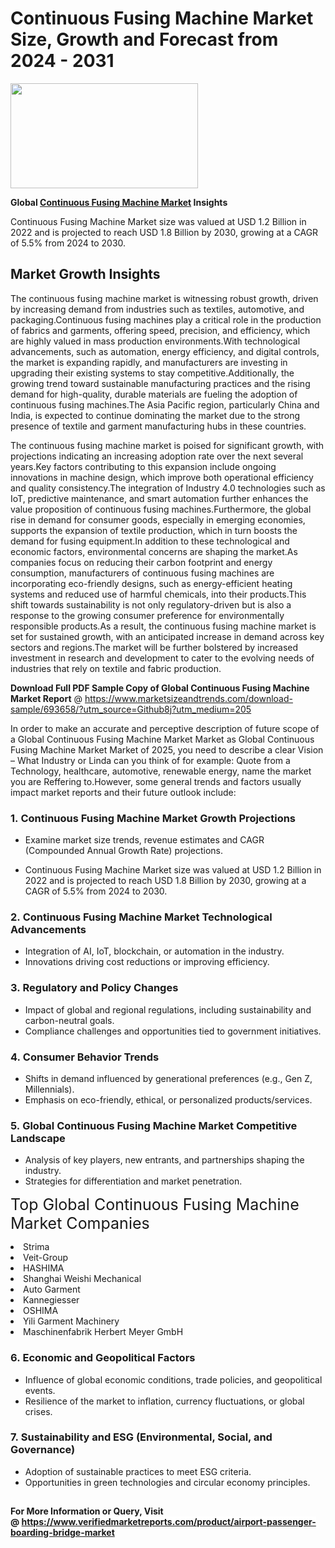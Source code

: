 <H1>Continuous Fusing Machine Market Size, Growth and Forecast from 2024 - 2031</H1><img class="aligncenter size-medium wp-image-584254" src="https://thirdeyenews.in/wp-content/uploads/2024/09/Global-Market-Research-300x168.jpeg" alt="" width="300" height="168" /><p><strong>Global&nbsp;<a href="https://www.marketsizeandtrends.com/download-sample/693658/?utm_source=Github8j?utm_medium=205">Continuous Fusing Machine Market</a> Insights</strong></p><p>Continuous Fusing Machine Market size was valued at USD 1.2 Billion in 2022 and is projected to reach USD 1.8 Billion by 2030, growing at a CAGR of 5.5% from 2024 to 2030.</p><p><h2>Market Growth Insights</h2> <p>The continuous fusing machine market is witnessing robust growth, driven by increasing demand from industries such as textiles, automotive, and packaging.Continuous fusing machines play a critical role in the production of fabrics and garments, offering speed, precision, and efficiency, which are highly valued in mass production environments.With technological advancements, such as automation, energy efficiency, and digital controls, the market is expanding rapidly, and manufacturers are investing in upgrading their existing systems to stay competitive.Additionally, the growing trend toward sustainable manufacturing practices and the rising demand for high-quality, durable materials are fueling the adoption of continuous fusing machines.The Asia Pacific region, particularly China and India, is expected to continue dominating the market due to the strong presence of textile and garment manufacturing hubs in these countries.</p> <p>The continuous fusing machine market is poised for significant growth, with projections indicating an increasing adoption rate over the next several years.Key factors contributing to this expansion include ongoing innovations in machine design, which improve both operational efficiency and quality consistency.The integration of Industry 4.0 technologies such as IoT, predictive maintenance, and smart automation further enhances the value proposition of continuous fusing machines.Furthermore, the global rise in demand for consumer goods, especially in emerging economies, supports the expansion of textile production, which in turn boosts the demand for fusing equipment.In addition to these technological and economic factors, environmental concerns are shaping the market.As companies focus on reducing their carbon footprint and energy consumption, manufacturers of continuous fusing machines are incorporating eco-friendly designs, such as energy-efficient heating systems and reduced use of harmful chemicals, into their products.This shift towards sustainability is not only regulatory-driven but is also a response to the growing consumer preference for environmentally responsible products.As a result, the continuous fusing machine market is set for sustained growth, with an anticipated increase in demand across key sectors and regions.The market will be further bolstered by increased investment in research and development to cater to the evolving needs of industries that rely on textile and fabric production.</p> <p><span class=""><strong>Download Full PDF Sample Copy of Global Continuous Fusing Machine Market Report</strong> @ <a href="https://www.marketsizeandtrends.com/download-sample/693658/?utm_source=Github8j?utm_medium=205" target="_blank">https://www.marketsizeandtrends.com/download-sample/693658/?utm_source=Github8j?utm_medium=205</a></span></p><p>In order to make an accurate and perceptive description of future scope of a Global&nbsp;Continuous Fusing Machine Market Market as Global&nbsp;Continuous Fusing Machine Market Market of 2025, you need to describe a clear Vision &ndash; What Industry or Linda can you think of for example: Quote from a Technology, healthcare, automotive, renewable energy, name the market you are Reffering to.However, some general trends and factors usually impact market reports and their future outlook include:</p><h3>1.&nbsp;<strong>Continuous Fusing Machine Market Growth Projections</strong></h3><ul><li>Examine market size trends, revenue estimates and CAGR (Compounded Annual Growth Rate) projections.</li><li><p>Continuous Fusing Machine Market size was valued at USD 1.2 Billion in 2022 and is projected to reach USD 1.8 Billion by 2030, growing at a CAGR of 5.5% from 2024 to 2030.</p></li></ul><h3>2.&nbsp;<strong>Continuous Fusing Machine Market Technological Advancements</strong></h3><ul><li>Integration of AI, IoT, blockchain, or automation in the industry.</li><li>Innovations driving cost reductions or improving efficiency.</li></ul><h3>3.&nbsp;<strong>Regulatory and Policy Changes</strong></h3><ul><li>Impact of global and regional regulations, including sustainability and carbon-neutral goals.</li><li>Compliance challenges and opportunities tied to government initiatives.</li></ul><h3>4.&nbsp;<strong>Consumer Behavior Trends</strong></h3><ul><li>Shifts in demand influenced by generational preferences (e.g., Gen Z, Millennials).</li><li>Emphasis on eco-friendly, ethical, or personalized products/services.</li></ul><h3>5.&nbsp;<strong>Global Continuous Fusing Machine Market Competitive Landscape</strong></h3><ul><li>Analysis of key players, new entrants, and partnerships shaping the industry.</li><li>Strategies for differentiation and market penetration.</li></ul><p data-pm-slice="1 1 []"><span style="color: inherit; font-family: inherit; font-size: 25px;">Top Global Continuous Fusing Machine Market Companies</span></p><div class="" data-test-id=""><p><li>Strima</li><li> Veit-Group</li><li> HASHIMA</li><li> Shanghai Weishi Mechanical</li><li> Auto Garment</li><li> Kannegiesser</li><li> OSHIMA</li><li> Yili Garment Machinery</li><li> Maschinenfabrik Herbert Meyer GmbH</li></p></div><h3>6.&nbsp;<strong>Economic and Geopolitical Factors</strong></h3><ul><li>Influence of global economic conditions, trade policies, and geopolitical events.</li><li>Resilience of the market to inflation, currency fluctuations, or global crises.</li></ul><h3>7.&nbsp;<strong>Sustainability and ESG (Environmental, Social, and Governance)</strong></h3><ul><li>Adoption of sustainable practices to meet ESG criteria.</li><li>Opportunities in green technologies and circular economy principles.</li></ul><h2><strong style="font-size: 14px;">For More Information or Query, Visit @&nbsp;</strong><a style="background-color: #ffffff; font-size: 14px;" href="https://www.marketsizeandtrends.com/report/continuous-fusing-machine-market/" target="_blank">https://www.verifiedmarketreports.com/product/airport-passenger-boarding-bridge-market</a></h2>